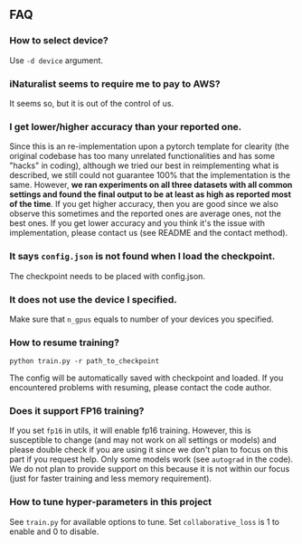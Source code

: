 ## FAQ
### How to select device?
Use `-d device` argument.

### iNaturalist seems to require me to pay to AWS?
It seems so, but it is out of the control of us.

### I get lower/higher accuracy than your reported one.
Since this is an re-implementation upon a pytorch template for clearity (the original codebase has too many unrelated functionalities and has some "hacks" in coding), although we tried our best in reimplementing what is described, we still could not guarantee 100% that the implementation is the same. However, **we ran experiments on all three datasets with all common settings and found the final output to be at least as high as reported most of the time**. If you get higher accuracy, then you are good since we also observe this sometimes and the reported ones are average ones, not the best ones. If you get lower accuracy and you think it's the issue with implementation, please contact us (see README and the contact method).

### It says `config.json` is not found when I load the checkpoint.
The checkpoint needs to be placed with config.json.

### It does not use the device I specified.
Make sure that `n_gpus` equals to number of your devices you specified.

### How to resume training?
```
python train.py -r path_to_checkpoint
```

The config will be automatically saved with checkpoint and loaded. If you encountered problems with resuming, please contact the code author.

### Does it support FP16 training?
If you set `fp16` in utils, it will enable fp16 training. However, this is susceptible to change (and may not work on all settings or models) and please double check if you are using it since we don't plan to focus on this part if you request help. Only some models work (see `autograd` in the code). We do not plan to provide support on this because it is not within our focus (just for faster training and less memory requirement).

### How to tune hyper-parameters in this project
See `train.py` for available options to tune. Set `collaborative_loss` is 1 to enable and 0 to disable.